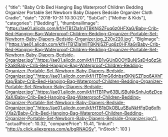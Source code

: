 {
	"title": "Baby Crib Bed Hanging Bag Waterproof Children Bedding Organizer Portable Set Newborn Baby Diapers Bedside Organizer Cloth Cradle",
	"date": "2018-10-31 10:30:20",
	"SubCat": ["Mother & Kids"],
	"categories": ["Bedding"],
	"thumbnailImage": "https://ae01.alicdn.com/kf/HTB1Zla1nljTBKNjSZFuq6z0HFXaG/Baby-Crib-Bed-Hanging-Bag-Waterproof-Children-Bedding-Organizer-Portable-Set-Newborn-Baby-Diapers-Bedside-Organizer.jpg_220x220.jpg",
	"BigImage": ["https://ae01.alicdn.com/kf/HTB1Zla1nljTBKNjSZFuq6z0HFXaG/Baby-Crib-Bed-Hanging-Bag-Waterproof-Children-Bedding-Organizer-Portable-Set-Newborn-Baby-Diapers-Bedside-Organizer.jpg","https://ae01.alicdn.com/kf/HTB1vGUnBOOYBuNjSsD4q6zSkFXa8/Baby-Crib-Bed-Hanging-Bag-Waterproof-Children-Bedding-Organizer-Portable-Set-Newborn-Baby-Diapers-Bedside-Organizer.jpg","https://ae01.alicdn.com/kf/HTB1mG6dnbsrBKNjSZFpq6AXhFXap/Baby-Crib-Bed-Hanging-Bag-Waterproof-Children-Bedding-Organizer-Portable-Set-Newborn-Baby-Diapers-Bedside-Organizer.jpg","https://ae01.alicdn.com/kf/HTB1Pw63BLiSBuNkSnhJq6zDcpXaX/Baby-Crib-Bed-Hanging-Bag-Waterproof-Children-Bedding-Organizer-Portable-Set-Newborn-Baby-Diapers-Bedside-Organizer.jpg","https://ae01.alicdn.com/kf/HTB1bDkOBLuSBuNkHFqDq6xfhVXa2/Baby-Crib-Bed-Hanging-Bag-Waterproof-Children-Bedding-Organizer-Portable-Set-Newborn-Baby-Diapers-Bedside-Organizer.jpg"],
	"actualPrice": 10.32,
	"comparePrice": 15.41,
	"linkurl": "http://s.click.aliexpress.com/e/bgRNAOSy",
	"inStock": 103
}
